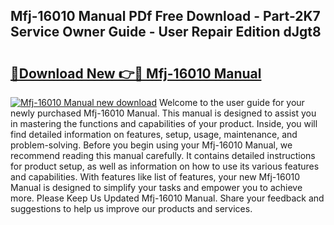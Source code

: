 ## Mfj-16010 Manual PDf Free Download - Part-2K7 Service Owner Guide - User Repair Edition dJgt8

# <h2><a href="http://cf13983.oget.top/?id=Mfj-16010+Manual">🔗Download New 👉🔴 Mfj-16010 Manual</a></h2>

[![Mfj-16010 Manual new download](https://i.imgur.com/5g1atiW.png)](http://cf13983.oget.top/?id=Mfj-16010+Manual)
Welcome to the user guide for your newly purchased Mfj-16010 Manual. This manual is designed to assist you in mastering the functions and capabilities of your product. Inside, you will find detailed information on features, setup, usage, maintenance, and problem-solving. Before you begin using your Mfj-16010 Manual, we recommend reading this manual carefully. It contains detailed instructions for product setup, as well as information on how to use its various features and capabilities. With features like list of features, your new Mfj-16010 Manual is designed to simplify your tasks and empower you to achieve more. Please Keep Us Updated Mfj-16010 Manual. Share your feedback and suggestions to help us improve our products and services.
